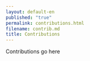 ```yaml
---
layout: default-en
published: "true"
permalink: contributions.html
filename: contrib.md
title: Contributions
---
```


Contributions go here
